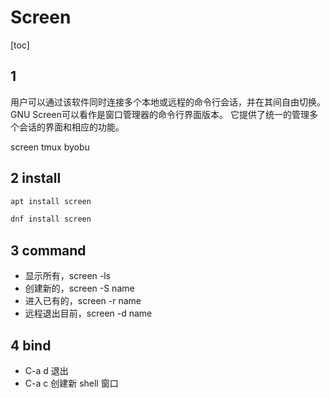 # Screen

[toc]

## 1

用户可以通过该软件同时连接多个本地或远程的命令行会话，并在其间自由切换。
GNU Screen可以看作是窗口管理器的命令行界面版本。
它提供了统一的管理多个会话的界面和相应的功能。

screen tmux byobu

## 2 install

```bash
apt install screen

dnf install screen
```

## 3 command

- 显示所有，screen -ls
- 创建新的，screen -S name
- 进入已有的，screen -r name
- 远程退出目前，screen -d name

## 4 bind

- C-a d 退出
- C-a c 创建新 shell 窗口
